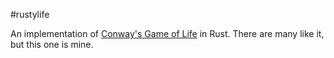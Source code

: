 #rustylife

An implementation of [Conway's Game of Life](https://en.wikipedia.org/wiki/Conway%27s_Game_of_Life) in Rust. There are many like it, but this one is mine.
